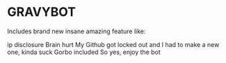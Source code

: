 # GRAVYBOT
Includes brand new insane amazing feature like:

ip disclosure
Brain hurt
My Github got locked out and I had to make a new one, kinda suck
Gorbo included
So yes, enjoy the bot
